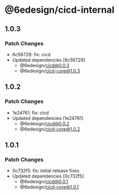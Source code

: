 # @6edesign/cicd-internal

## 1.0.3

### Patch Changes

- 6c56729: fix: cicd
- Updated dependencies [6c56729]
  - @6edesign/cicd@0.0.3
  - @6edesign/cicd-core@1.0.3

## 1.0.2

### Patch Changes

- 1e24761: fix: cicd
- Updated dependencies [1e24761]
  - @6edesign/cicd@0.0.2
  - @6edesign/cicd-core@1.0.2

## 1.0.1

### Patch Changes

- 0c732f5: fix: initial release fixes
- Updated dependencies [0c732f5]
  - @6edesign/cicd@0.0.1
  - @6edesign/cicd-core@1.0.1
